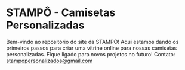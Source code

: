 # STAMPÔ - Camisetas Personalizadas
Bem-vindo ao repositório do site da STAMPÔ! Aqui estamos dando os primeiros passos para criar uma vitrine online para nossas camisetas personalizadas. Fique ligado para novos projetos no futuro!
Contato: stampopersonalizados@gmail.com
